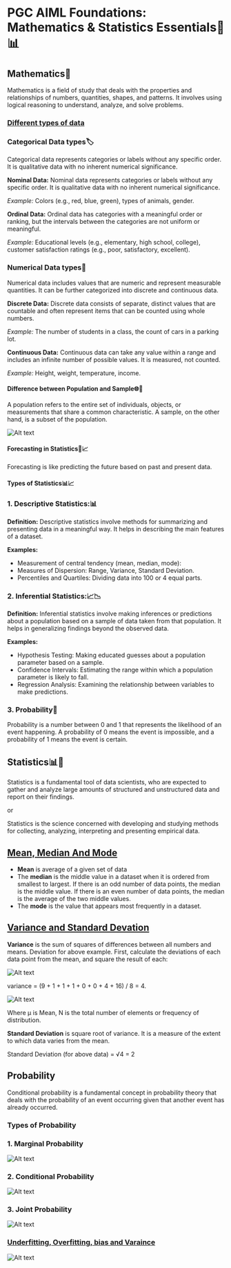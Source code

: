 #  PGC AIML Foundations: Mathematics & Statistics Essentials🚀📊

## Mathematics🧮

Mathematics is a field of study that deals with the properties and relationships of numbers, quantities, shapes, and patterns. It involves using logical reasoning to understand, analyze, and solve problems.


### [Different types of data](https://derangedphysiology.com/main/cicm-primary-exam/required-reading/research-methods-and-statistics/Chapter%203.0.1/different-types-data#:~:text=Numerical%20)

### Categorical Data types🏷️
Categorical data represents categories or labels without any specific order. It is qualitative data with no inherent numerical significance.

**Nominal Data:**
Nominal data represents categories or labels without any specific order. It is qualitative data with no inherent numerical significance.

*Example:* Colors (e.g., red, blue, green), types of animals, gender.

**Ordinal Data:**
Ordinal data has categories with a meaningful order or ranking, but the intervals between the categories are not uniform or meaningful.

*Example:* Educational levels (e.g., elementary, high school, college), customer satisfaction ratings (e.g., poor, satisfactory, excellent).

### Numerical Data types🔢
Numerical data includes values that are numeric and represent measurable quantities. It can be further categorized into discrete and continuous data.

**Discrete Data:**
Discrete data consists of separate, distinct values that are countable and often represent items that can be counted using whole numbers.

*Example:* The number of students in a class, the count of cars in a parking lot.

**Continuous Data:**
Continuous data can take any value within a range and includes an infinite number of possible values. It is measured, not counted.

*Example:* Height, weight, temperature, income.

#### Difference between Population and Sample🌐👥
A population refers to the entire set of individuals, objects, or measurements that share a common characteristic. A sample, on the other hand, is a subset of the population.

![Alt text](files&images/image.png)

#### Forecasting in Statistics🔮📈
Forecasting is like predicting the future based on past and present data.

#### Types of Statistics📊📈

### 1. Descriptive Statistics:📊

**Definition:** Descriptive statistics involve methods for summarizing and presenting data in a meaningful way. It helps in describing the main features of a dataset.

**Examples:**
- Measurement of central tendency (mean, median, mode):
- Measures of Dispersion: Range, Variance, Standard Deviation.
- Percentiles and Quartiles: Dividing data into 100 or 4 equal parts.
### 2. Inferential Statistics:📈📉

**Definition:** Inferential statistics involve making inferences or predictions about a population based on a sample of data taken from that population. It helps in generalizing findings beyond the observed data.

**Examples:**

- Hypothesis Testing: Making educated guesses about a population parameter based on a sample.
- Confidence Intervals: Estimating the range within which a population parameter is likely to fall.
- Regression Analysis: Examining the relationship between variables to make predictions.


###  3. Probability🎲
Probability is a number between 0 and 1 that represents the likelihood of an event happening. A probability of 0 means the event is impossible, and a probability of 1 means the event is certain.



##  Statistics📊🎉
Statistics is a fundamental tool of data scientists, who are expected to gather and analyze large amounts of structured and unstructured data and report on their findings.

or

Statistics is the science concerned with developing and studying methods for collecting, analyzing, interpreting and presenting empirical data.

## [Mean, Median And Mode](https://www.youtube.com/watch?v=GvftKv9uctk)

-   **Mean** is average of a given set of data
-   The **median** is the middle value in a dataset when it is ordered from smallest to largest. If there is an odd number of data points, the median is the middle value. If there is an even number of data points, the median is the average of the two middle values.
-   The **mode** is the value that appears most frequently in a dataset.

## [Variance and Standard Devation](https://www.youtube.com/watch?v=1E7NU-uWalY)

**Variance** is the sum of squares of differences between all numbers and means. 
Deviation for above example. First, calculate the deviations of each data point from the mean, and square the result of each: 

![Alt text](files&images/image1.png)

variance = (9 + 1 + 1 + 1 + 0 + 0 + 4 + 16) / 8 = 4. 

![Alt text](files&images/image2.png)

Where μ is Mean, N is the total number of elements or frequency of distribution. 

  
**Standard Deviation** is square root of variance. It is a measure of the extent to which data varies from the mean. 

Standard Deviation (for above data) = &#8730;4 = 2 


##  Probability

Conditional probability is a fundamental concept in probability theory that deals with the probability of an event occurring given that another event has already occurred.

### Types of Probability

### 1. Marginal Probability
![Alt text](files&images/image4.png)

### 2. Conditional Probability
![Alt text](files&images/image5.png)

### 3. Joint Probability
![Alt text](files&images/image6.png)


### [Underfitting, Overfitting, bias and Varaince](https://www.youtube.com/watch?v=_cdWpxqLbI0)

![Alt text](files&images/image3.png)